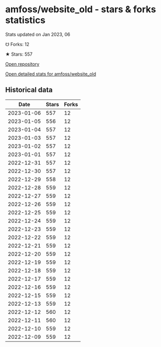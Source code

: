 # amfoss/website_old - stars & forks statistics

Stats updated on Jan 2023, 06

☋ Forks: 12

★ Stars: 557

[Open repository](https://github.com/amfoss/website_old)

[Open detailed stats for amfoss/website_old](https://reviewgithub.com/rep/amfoss/website_old)

## Historical data
| Date | Stars | Forks |
|------|-------|-------|
| 2023-01-06 | 557 | 12 | 
| 2023-01-05 | 556 | 12 | 
| 2023-01-04 | 557 | 12 | 
| 2023-01-03 | 557 | 12 | 
| 2023-01-02 | 557 | 12 | 
| 2023-01-01 | 557 | 12 | 
| 2022-12-31 | 557 | 12 | 
| 2022-12-30 | 557 | 12 | 
| 2022-12-29 | 558 | 12 | 
| 2022-12-28 | 559 | 12 | 
| 2022-12-27 | 559 | 12 | 
| 2022-12-26 | 559 | 12 | 
| 2022-12-25 | 559 | 12 | 
| 2022-12-24 | 559 | 12 | 
| 2022-12-23 | 559 | 12 | 
| 2022-12-22 | 559 | 12 | 
| 2022-12-21 | 559 | 12 | 
| 2022-12-20 | 559 | 12 | 
| 2022-12-19 | 559 | 12 | 
| 2022-12-18 | 559 | 12 | 
| 2022-12-17 | 559 | 12 | 
| 2022-12-16 | 559 | 12 | 
| 2022-12-15 | 559 | 12 | 
| 2022-12-13 | 559 | 12 | 
| 2022-12-12 | 560 | 12 | 
| 2022-12-11 | 560 | 12 | 
| 2022-12-10 | 559 | 12 | 
| 2022-12-09 | 559 | 12 | 

